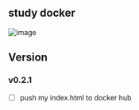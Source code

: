 ## study docker

![image](https://github.com/jsmin6330/docker-nginx/assets/150888333/98dc5b8b-8222-4d3c-8ca6-15b1edd1b11e)


## Version
### v0.2.1
- [ ] push my index.html to docker hub